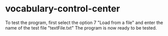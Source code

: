 # vocabulary-control-center

To test the program, first select the option 7 "Load from a file" and enter the name of the test file "textFile.txt"
The program is now ready to be tested. 

